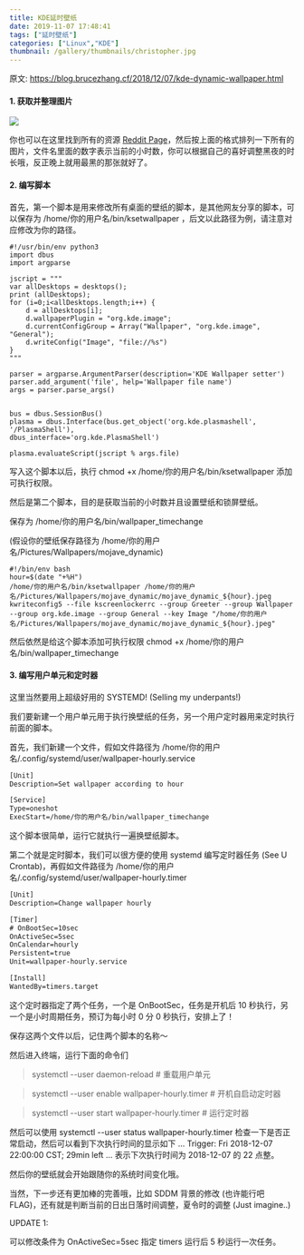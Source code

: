 ```yaml
---
title: KDE延时壁纸
date: 2019-11-07 17:48:41
tags: ["延时壁纸"]
categories: ["Linux","KDE"]
thumbnail: /gallery/thumbnails/christopher.jpg
---
```


原文: https://blog.brucezhang.cf/2018/12/07/kde-dynamic-wallpaper.html



#### 1. 获取并整理图片

![](DeepinScreenshot_select-area_20191107175922.png)

你也可以在这里找到所有的资源 [Reddit Page](https://www.reddit.com/r/apple/comments/8oz25c/all_16_full_resolution_macos_mojave_dynamic/)，然后按上面的格式排列一下所有的图片，文件名里面的数字表示当前的小时数，你可以根据自己的喜好调整黑夜的时长哦，反正晚上就用最黑的那张就好了。

<!-- more -->

#### 2. 编写脚本

首先，第一个脚本是用来修改所有桌面的壁纸的脚本，是其他网友分享的脚本，可以保存为 /home/你的用户名/bin/ksetwallpaper ，后文以此路径为例，请注意对应修改为你的路径。

```shell
#!/usr/bin/env python3
import dbus
import argparse

jscript = """
var allDesktops = desktops();
print (allDesktops);
for (i=0;i<allDesktops.length;i++) {
    d = allDesktops[i];
    d.wallpaperPlugin = "org.kde.image";
    d.currentConfigGroup = Array("Wallpaper", "org.kde.image", "General");
    d.writeConfig("Image", "file://%s")
}
"""

parser = argparse.ArgumentParser(description='KDE Wallpaper setter')
parser.add_argument('file', help='Wallpaper file name')
args = parser.parse_args()


bus = dbus.SessionBus()
plasma = dbus.Interface(bus.get_object('org.kde.plasmashell', '/PlasmaShell'), 
dbus_interface='org.kde.PlasmaShell')

plasma.evaluateScript(jscript % args.file)
```



写入这个脚本以后，执行 chmod +x /home/你的用户名/bin/ksetwallpaper 添加可执行权限。

然后是第二个脚本，目的是获取当前的小时数并且设置壁纸和锁屏壁纸。

保存为 /home/你的用户名/bin/wallpaper_timechange

(假设你的壁纸保存路径为 /home/你的用户名/Pictures/Wallpapers/mojave_dynamic)



```shell
#!/bin/env bash
hour=$(date "+%H")
/home/你的用户名/bin/ksetwallpaper /home/你的用户名/Pictures/Wallpapers/mojave_dynamic/mojave_dynamic_${hour}.jpeg
kwriteconfig5 --file kscreenlockerrc --group Greeter --group Wallpaper --group org.kde.image --group General --key Image "/home/你的用户名/Pictures/Wallpapers/mojave_dynamic/mojave_dynamic_${hour}.jpeg"
```



然后依然是给这个脚本添加可执行权限 chmod +x /home/你的用户名/bin/wallpaper_timechange



#### 3. 编写用户单元和定时器

这里当然要用上超级好用的 SYSTEMD! (Selling my underpants!)

我们要新建一个用户单元用于执行换壁纸的任务，另一个用户定时器用来定时执行前面的脚本。

首先，我们新建一个文件，假如文件路径为 /home/你的用户名/.config/systemd/user/wallpaper-hourly.service

```txt
[Unit]
Description=Set wallpaper according to hour

[Service]
Type=oneshot
ExecStart=/home/你的用户名/bin/wallpaper_timechange
```

这个脚本很简单，运行它就执行一遍换壁纸脚本。

第二个就是定时脚本，我们可以很方便的使用 systemd 编写定时器任务 (See U Crontab)，再假如文件路径为 /home/你的用户名/.config/systemd/user/wallpaper-hourly.timer

```txt
[Unit]
Description=Change wallpaper hourly

[Timer]
# OnBootSec=10sec
OnActiveSec=5sec
OnCalendar=hourly
Persistent=true
Unit=wallpaper-hourly.service

[Install]
WantedBy=timers.target
```

这个定时器指定了两个任务，一个是 OnBootSec，任务是开机后 10 秒执行，另一个是小时周期任务，预订为每小时 0 分 0 秒执行，安排上了！

保存这两个文件以后，记住两个脚本的名称～

然后进入终端，运行下面的命令们

>  systemctl --user daemon-reload # 重载用户单元

> systemctl --user enable wallpaper-hourly.timer # 开机自启动定时器

>  systemctl --user start wallpaper-hourly.timer # 运行定时器

然后可以使用 systemctl --user status wallpaper-hourly.timer 检查一下是否正常启动，然后可以看到下次执行时间的显示如下
 ...
Trigger: Fri 2018-12-07 22:00:00 CST; 29min left
...
表示下次执行时间为 2018-12-07 的 22 点整。

然后你的壁纸就会开始跟随你的系统时间变化哦。

当然，下一步还有更加棒的完善哦，比如 SDDM 背景的修改 (也许能行吧FLAG)，还有就是判断当前的日出日落时间调整，夏令时的调整 (Just imagine..)



UPDATE 1:

可以修改条件为 OnActiveSec=5sec 指定 timers 运行后 5 秒运行一次任务。

